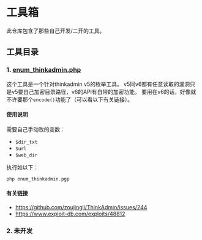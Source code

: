 # 工具箱
此仓库包含了那些自己开发/二开的工具。

## 工具目录
### 1. [enum_thinkadmin.php](https://raw.githubusercontent.com/ptboi6766/Tools/main/enum_thinkadmin.php)
这个工具是一个针对thinkadmin v5的枚举工具。
v5同v6都有任意读取的漏洞只是v5要自己加密目录路径，v6的API有自带的加密功能。
要用在v6的话，好像就不许要那个`encode()`功能了（可以看以下有关链接）。

#### 使用说明
需要自己手动改的变数：
- `$dir_txt`
- `$url`
- `$web_dir`

执行如以下：
```
php enum_thinkadmin.pgp
```

#### 有关链接
- https://github.com/zoujingli/ThinkAdmin/issues/244
- https://www.exploit-db.com/exploits/48812 
 
### 2. 未开发 
